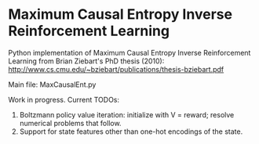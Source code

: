 # Maximum Causal Entropy Inverse Reinforcement Learning

Python implementation of Maximum Causal Entropy Inverse Reinforcement Learning from Brian Ziebart's PhD thesis (2010): http://www.cs.cmu.edu/~bziebart/publications/thesis-bziebart.pdf

Main file: MaxCausalEnt.py

Work in progress. Current TODOs:
1) Boltzmann policy value iteration: initialize with V = reward; resolve numerical problems that follow.
2) Support for state features other than one-hot encodings of the state.

